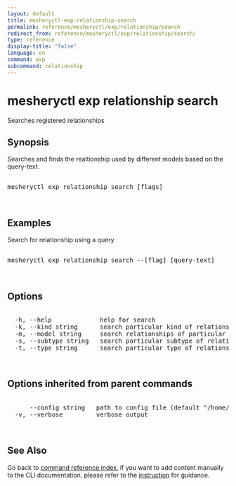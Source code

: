 ```yaml
---
layout: default
title: mesheryctl-exp-relationship-search
permalink: reference/mesheryctl/exp/relationship/search
redirect_from: reference/mesheryctl/exp/relationship/search/
type: reference
display-title: "false"
language: en
command: exp
subcommand: relationship
---
```


# mesheryctl exp relationship search

Searches registered relationships

## Synopsis

Searches and finds the realtionship used by different models based on the query-text.
<pre class='codeblock-pre'>
<div class='codeblock'>
mesheryctl exp relationship search [flags]

</div>
</pre> 

## Examples

Search for relationship using a query
<pre class='codeblock-pre'>
<div class='codeblock'>
mesheryctl exp relationship search --[flag] [query-text]

</div>
</pre> 

## Options

<pre class='codeblock-pre'>
<div class='codeblock'>
  -h, --help             help for search
  -k, --kind string      search particular kind of relationships
  -m, --model string     search relationships of particular model name
  -s, --subtype string   search particular subtype of relationships
  -t, --type string      search particular type of relationships

</div>
</pre>

## Options inherited from parent commands

<pre class='codeblock-pre'>
<div class='codeblock'>
      --config string   path to config file (default "/home/aadhitya/.meshery/config.yaml")
  -v, --verbose         verbose output

</div>
</pre>

## See Also

Go back to [command reference index](/reference/mesheryctl/), if you want to add content manually to the CLI documentation, please refer to the [instruction](/project/contributing/contributing-cli#preserving-manually-added-documentation) for guidance.
